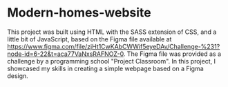 # Modern-homes-website

This project was built using HTML with the SASS extension of CSS, and a little bit of JavaScript, based on the Figma file available at https://www.figma.com/file/zjHt1CwKAbCWWif5eyeDAv/Challenge-%231?node-id=6-22&t=aca77VaNxsRAFNOZ-0. The Figma file was provided as a challenge by a programming school "Project Classroom". In this project, I showcased my skills in creating a simple webpage based on a Figma design.
